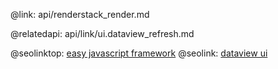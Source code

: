 @link: api/renderstack_render.md

@relatedapi:
	api/link/ui.dataview_refresh.md

@seolinktop: [easy javascript framework](https://webix.com)
@seolink: [dataview ui](https://webix.com/widget/dataview/)
